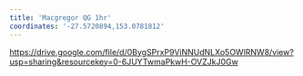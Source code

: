 ```yaml
---
title: 'Macgregor QG 1hr'
coordinates: '-27.5720894,153.0781812'
---
```

https://drive.google.com/file/d/0BygSPrxP9ViNNUdNLXo5OWlRNW8/view?usp=sharing&resourcekey=0-6JUYTwmaPkwH-OVZJkJ0Gw
